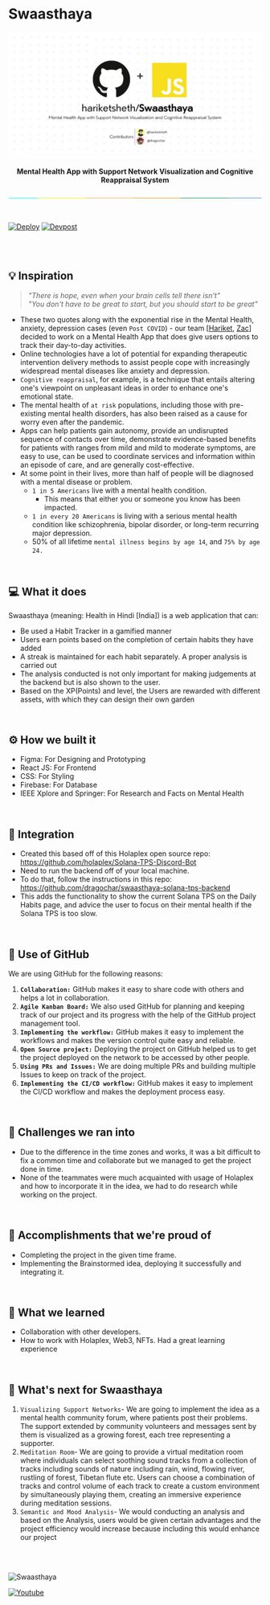 # Swaasthaya
![Swaasthaya](assets/cover.jpg)

<div align="center">
	<strong>Mental Health App with Support Network Visualization and Cognitive Reappraisal System </strong>
</div>

![separate](assets/separate.jpeg)

<br>

[![Deploy](https://img.shields.io/badge/Test%20Here-Swaasthaya-blue?style=for-the-badge&logo=github)](https://swaasthaya-16620.web.app/)
[![Devpost](https://img.shields.io/badge/MLH%20Orientation%20Hackathon-Click%20Here-yellow?style=for-the-badge&logo=devpost)](https://devpost.com/software/swaasthaya)


<br><br>

## 💡 Inspiration
> _"There is hope, even when your brain cells tell there isn't"_ <br>
> _"You don't have to be great to start, but you should start to be great"_

- These two quotes along with the exponential rise in the Mental Health, anxiety, depression cases (even `Post COVID`) - our team [[Hariket](https://github.com/hariketsheth), [Zac](https://github.com/dragochar)] decided to work on a Mental Health App that does give users options to track their day-to-day activities. 
- Online technologies have a lot of potential for expanding therapeutic intervention delivery methods to assist people cope with increasingly widespread mental diseases like anxiety and depression. 
- `Cognitive reappraisal`, for example, is a technique that entails altering one's viewpoint on unpleasant ideas in order to enhance one's emotional state.
- The mental health of `at risk` populations, including those with pre-existing mental health disorders, has also been raised as a cause for worry even after the pandemic. 
- Apps can help patients gain autonomy, provide an undisrupted sequence of contacts over time, demonstrate evidence-based benefits for patients with ranges from mild and mild to moderate symptoms, are easy to use, can be used to coordinate services and information within an episode of care, and are generally cost-effective.
- At some point in their lives, more than half of people will be diagnosed with a mental disease or problem.
	- `1 in 5 Americans` live with a mental health condition.
		- This means that either you or someone you know has been impacted.
	- `1 in every 20 Americans` is living with a serious mental health condition like schizophrenia, bipolar disorder, or long-term recurring major depression.
	- 50% of all lifetime `mental illness begins by age 14`, and `75% by age 24.`

<br>

## 💻 What it does
Swaasthaya (meaning: Health in Hindi [India]) is a web application that can:
- Be used a Habit Tracker in a gamified manner
- Users earn points based on the completion of certain habits they have added
- A streak is maintained for each habit separately. A proper analysis is carried out
- The analysis conducted is not only important for making judgements at the backend but is also shown to the user. 
- Based on the XP(Points) and level, the Users are rewarded with different assets, with which they can design their own garden

<br>

## ⚙️ How we built it
- Figma: For Designing and Prototyping
- React JS: For Frontend
- CSS: For Styling
- Firebase: For Database 
- IEEE Xplore and Springer: For Research and Facts on Mental Health

<br>

## 🌳 Integration 
- Created this based off of this Holaplex open source repo: https://github.com/holaplex/Solana-TPS-Discord-Bot
- Need to run the backend off of your local machine. 
- To do that, follow the instructions in this repo: https://github.com/dragochar/swaasthaya-solana-tps-backend
- This adds the functionality to show the current Solana TPS on the Daily Habits page, and advice the user to focus on their mental health if the Solana TPS is too slow.

<br>

## 🤝 Use of GitHub
We are using GitHub for the following reasons:

1. **`Collaboration:`** GitHub makes it easy to share code with others and helps a lot in collaboration.
2. **`Agile Kanban Board:`** We also used GitHub for planning and keeping track of our project and its progress with the help of the GitHub project management tool.
3. **`Implementing the workflow:`** GitHub makes it easy to implement the workflows and makes the version control quite easy and reliable.
4. **`Open Source project:`** Deploying the project on GitHub helped us to get the project deployed on the network to be accessed by other people.
5. **`Using PRs and Issues:`** We are doing multiple PRs and building multiple Issues to keep on track of the project.
6. **`Implementing the CI/CD workflow:`** GitHub makes it easy to implement the CI/CD workflow and makes the deployment process easy.

<br>

## 🧠 Challenges we ran into
- Due to the difference in the time zones and works, it was a bit difficult to fix a common time and collaborate but we managed to get the project done in time.
- None of the teammates were much acquainted with usage of Holaplex and how to incorporate it in the idea, we had to do research while working on the project.

<br>

## 🏅 Accomplishments that we're proud of
- Completing the project in the given time frame.
- Implementing the Brainstormed idea, deploying it successfully and integrating it.

<br>

## 📖 What we learned
- Collaboration with other developers.
- How to work with Holaplex, Web3, NFTs. Had a great learning experience

<br>

## 🚀 What's next for Swaasthaya
1. `Visualizing Support Networks`- We are going to implement the idea as a mental health community forum, where patients post their problems. The support extended by community volunteers and messages sent by them is visualized as a growing forest, each tree representing a supporter. 
2. `Meditation Room`- We are going to provide a virtual meditation room where individuals can select soothing sound tracks from a collection of tracks including sounds of nature including rain, wind, flowing river, rustling of forest, Tibetan flute etc. Users can choose a combination of tracks and control volume of each track to create a custom environment by simultaneously playing them, creating an immersive experience  during meditation sessions.
3. `Semantic and Mood Analysis`- We would conducting an analysis and based on the Analysis, users would be given certain advantages and the project efficiency would increase because including this would enhance our project

<br><br>

![Swaasthaya](https://user-images.githubusercontent.com/72455881/172213184-bd295ff2-69fe-4a37-bb62-631833c9c26d.png)


[![Youtube](https://img.shields.io/badge/Watch%20Now-Swaasthaya-red?style=for-the-badge&logo=youtube)](https://www.youtube.com/watch?v=R39gbAesCSU)
